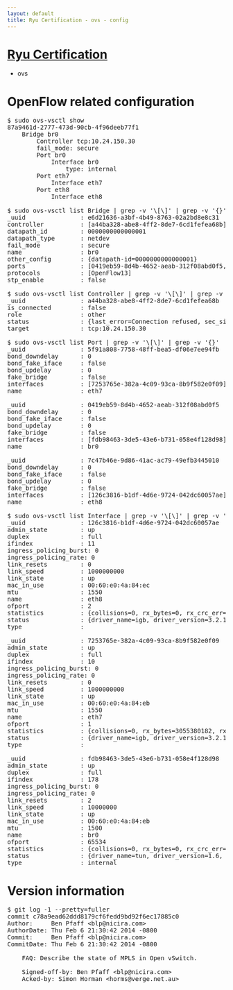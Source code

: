 ```yaml
---
layout: default
title: Ryu Certification - ovs - config
---
```

# [Ryu Certification](http://osrg.github.io/ryu/certification.html)
* ovs 

# OpenFlow related configuration
<pre>
$ sudo ovs-vsctl show
87a9461d-2777-473d-90cb-4f96deeb77f1
    Bridge br0
        Controller tcp:10.24.150.30
        fail_mode: secure
        Port br0
            Interface br0
                type: internal
        Port eth7
            Interface eth7
        Port eth8
            Interface eth8

$ sudo ovs-vsctl list Bridge | grep -v '\[\]' | grep -v '{}'
_uuid               : e6d21636-a3bf-4b49-8763-02a2bd8e8c31
controller          : [a44ba328-abe8-4ff2-8de7-6cd1fefea68b]
datapath_id         : 0000000000000001
datapath_type       : netdev
fail_mode           : secure
name                : br0
other_config        : {datapath-id=0000000000000001}
ports               : [0419eb59-8d4b-4652-aeab-312f08abd0f5, 5f91a808-7758-48ff-bea5-df06e7ee94fb, 7c47b46e-9d86-41ac-ac79-49efb3445010]
protocols           : [OpenFlow13]
stp_enable          : false

$ sudo ovs-vsctl list Controller | grep -v '\[\]' | grep -v '{}'
_uuid               : a44ba328-abe8-4ff2-8de7-6cd1fefea68b
is_connected        : false
role                : other
status              : {last_error=Connection refused, sec_since_connect=297, sec_since_disconnect=0, state=BACKOFF}
target              : tcp:10.24.150.30

$ sudo ovs-vsctl list Port | grep -v '\[\]' | grep -v '{}'
_uuid               : 5f91a808-7758-48ff-bea5-df06e7ee94fb
bond_downdelay      : 0
bond_fake_iface     : false
bond_updelay        : 0
fake_bridge         : false
interfaces          : [7253765e-382a-4c09-93ca-8b9f582e0f09]
name                : eth7

_uuid               : 0419eb59-8d4b-4652-aeab-312f08abd0f5
bond_downdelay      : 0
bond_fake_iface     : false
bond_updelay        : 0
fake_bridge         : false
interfaces          : [fdb98463-3de5-43e6-b731-058e4f128d98]
name                : br0

_uuid               : 7c47b46e-9d86-41ac-ac79-49efb3445010
bond_downdelay      : 0
bond_fake_iface     : false
bond_updelay        : 0
fake_bridge         : false
interfaces          : [126c3816-b1df-4d6e-9724-042dc60057ae]
name                : eth8

$ sudo ovs-vsctl list Interface | grep -v '\[\]' | grep -v '{}'
_uuid               : 126c3816-b1df-4d6e-9724-042dc60057ae
admin_state         : up
duplex              : full
ifindex             : 11
ingress_policing_burst: 0
ingress_policing_rate: 0
link_resets         : 0
link_speed          : 1000000000
link_state          : up
mac_in_use          : 00:60:e0:4a:84:ec
mtu                 : 1550
name                : eth8
ofport              : 2
statistics          : {collisions=0, rx_bytes=0, rx_crc_err=0, rx_dropped=0, rx_errors=0, rx_frame_err=0, rx_over_err=0, rx_packets=0, tx_bytes=1287986, tx_dropped=0, tx_errors=0, tx_packets=13762}
status              : {driver_name=igb, driver_version=3.2.10-k, firmware_version=3.10-0}
type                : 

_uuid               : 7253765e-382a-4c09-93ca-8b9f582e0f09
admin_state         : up
duplex              : full
ifindex             : 10
ingress_policing_burst: 0
ingress_policing_rate: 0
link_resets         : 0
link_speed          : 1000000000
link_state          : up
mac_in_use          : 00:60:e0:4a:84:eb
mtu                 : 1550
name                : eth7
ofport              : 1
statistics          : {collisions=0, rx_bytes=3055380182, rx_crc_err=0, rx_dropped=0, rx_errors=0, rx_frame_err=0, rx_over_err=0, rx_packets=72555459, tx_bytes=0, tx_dropped=0, tx_errors=0, tx_packets=0}
status              : {driver_name=igb, driver_version=3.2.10-k, firmware_version=3.10-0}
type                : 

_uuid               : fdb98463-3de5-43e6-b731-058e4f128d98
admin_state         : up
duplex              : full
ifindex             : 178
ingress_policing_burst: 0
ingress_policing_rate: 0
link_resets         : 2
link_speed          : 10000000
link_state          : up
mac_in_use          : 00:60:e0:4a:84:eb
mtu                 : 1500
name                : br0
ofport              : 65534
statistics          : {collisions=0, rx_bytes=0, rx_crc_err=0, rx_dropped=0, rx_errors=0, rx_frame_err=0, rx_over_err=0, rx_packets=0, tx_bytes=0, tx_dropped=0, tx_errors=0, tx_packets=0}
status              : {driver_name=tun, driver_version=1.6, firmware_version=N/A}
type                : internal
</pre>

# Version information
<pre>
$ git log -1 --pretty=fuller
commit c78a9ead62ddd8179cf6fedd9bd92f6ec17885c0
Author:     Ben Pfaff &lt;blp@nicira.com&gt;
AuthorDate: Thu Feb 6 21:30:42 2014 -0800
Commit:     Ben Pfaff &lt;blp@nicira.com&gt;
CommitDate: Thu Feb 6 21:30:42 2014 -0800

    FAQ: Describe the state of MPLS in Open vSwitch.
    
    Signed-off-by: Ben Pfaff &lt;blp@nicira.com&gt;
    Acked-by: Simon Horman &lt;horms@verge.net.au&gt;
</pre>
